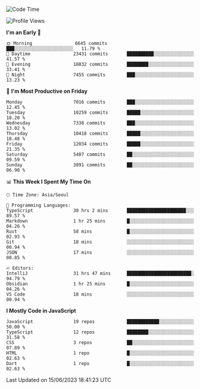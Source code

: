 <!--START_SECTION:waka-->
![Code Time](http://img.shields.io/badge/Code%20Time-5%2C025%20hrs%2018%20mins-blue)

![Profile Views](http://img.shields.io/badge/Profile%20Views-1-blue)

**I'm an Early 🐤** 

```text
🌞 Morning                6645 commits        ███░░░░░░░░░░░░░░░░░░░░░░   11.79 % 
🌆 Daytime                23431 commits       ██████████░░░░░░░░░░░░░░░   41.57 % 
🌃 Evening                18832 commits       ████████░░░░░░░░░░░░░░░░░   33.41 % 
🌙 Night                  7455 commits        ███░░░░░░░░░░░░░░░░░░░░░░   13.23 % 
```
📅 **I'm Most Productive on Friday** 

```text
Monday                   7016 commits        ███░░░░░░░░░░░░░░░░░░░░░░   12.45 % 
Tuesday                  10259 commits       █████░░░░░░░░░░░░░░░░░░░░   18.20 % 
Wednesday                7338 commits        ███░░░░░░░░░░░░░░░░░░░░░░   13.02 % 
Thursday                 10418 commits       █████░░░░░░░░░░░░░░░░░░░░   18.48 % 
Friday                   12034 commits       █████░░░░░░░░░░░░░░░░░░░░   21.35 % 
Saturday                 5407 commits        ██░░░░░░░░░░░░░░░░░░░░░░░   09.59 % 
Sunday                   3891 commits        ██░░░░░░░░░░░░░░░░░░░░░░░   06.90 % 
```


📊 **This Week I Spent My Time On** 

```text
🕑︎ Time Zone: Asia/Seoul

💬 Programming Languages: 
TypeScript               30 hrs 2 mins       ██████████████████████░░░   89.57 % 
Markdown                 1 hr 25 mins        █░░░░░░░░░░░░░░░░░░░░░░░░   04.26 % 
Rust                     58 mins             █░░░░░░░░░░░░░░░░░░░░░░░░   02.93 % 
Git                      18 mins             ░░░░░░░░░░░░░░░░░░░░░░░░░   00.94 % 
JSON                     17 mins             ░░░░░░░░░░░░░░░░░░░░░░░░░   00.85 % 

🔥 Editors: 
IntelliJ                 31 hrs 47 mins      ████████████████████████░   94.79 % 
Obsidian                 1 hr 25 mins        █░░░░░░░░░░░░░░░░░░░░░░░░   04.26 % 
VS Code                  18 mins             ░░░░░░░░░░░░░░░░░░░░░░░░░   00.94 % 
```

**I Mostly Code in JavaScript** 

```text
JavaScript               19 repos            ████████████░░░░░░░░░░░░░   50.00 % 
TypeScript               12 repos            ████████░░░░░░░░░░░░░░░░░   31.58 % 
CSS                      3 repos             ██░░░░░░░░░░░░░░░░░░░░░░░   07.89 % 
HTML                     1 repo              █░░░░░░░░░░░░░░░░░░░░░░░░   02.63 % 
Dart                     1 repo              █░░░░░░░░░░░░░░░░░░░░░░░░   02.63 % 
```




 Last Updated on 15/06/2023 18:41:23 UTC
<!--END_SECTION:waka-->
